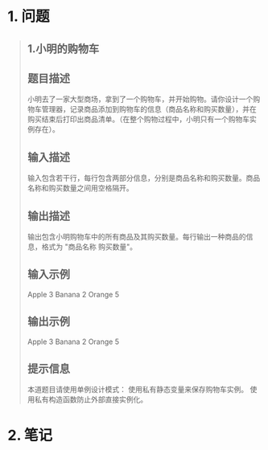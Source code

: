 # 1. 问题

>## 1.小明的购物车
>## 题目描述
>小明去了一家大型商场，拿到了一个购物车，并开始购物。请你设计一个购物车管理器，记录商品添加到购物车的信息（商品名称和购买数量），并在购买结束后打印出商品清单。（在整个购物过程中，小明只有一个购物车实例存在）。
>## 输入描述
>输入包含若干行，每行包含两部分信息，分别是商品名称和购买数量。商品名称和购买数量之间用空格隔开。
>## 输出描述
>输出包含小明购物车中的所有商品及其购买数量。每行输出一种商品的信息，格式为 "商品名称 购买数量"。
>## 输入示例
>Apple 3
Banana 2
Orange 5
>## 输出示例
>Apple 3
Banana 2
Orange 5
>## 提示信息
>本道题目请使用单例设计模式： 
使用私有静态变量来保存购物车实例。
使用私有构造函数防止外部直接实例化。

# 2. 笔记
